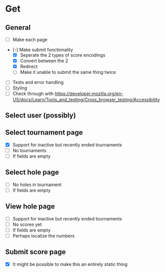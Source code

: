 # Get
## General
- [ ] Make each page
- [-] Make submit functionality
    - [X] Seperate the 2 types of score encodings
    - [X] Convert between the 2
    - [X] Redirect
    - [ ] Make it unable to submit the same thing twice
- [ ] Tests and error handling
- [ ] Styling
- [ ] Check through with <https://developer.mozilla.org/en-US/docs/Learn/Tools_and_testing/Cross_browser_testing/Accessibility>

## Select user (possibly)

## Select tournament page
- [X] Support for inactive but recently ended tournaments
- [ ] No tournaments
- [ ] If fields are empty

## Select hole page
- [ ] No holes in tournament
- [ ] If fields are empty

## View hole page
- [ ] Support for inactive but recently ended tournaments
- [ ] No scores yet
- [ ] If fields are empty
- [ ] Perhaps localize the numbers

## Submit score page
- [X] It might be possible to make this an entirely static thing

